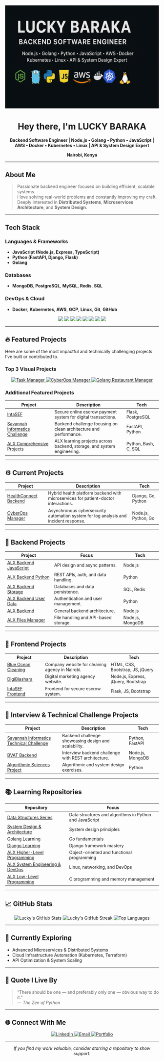 <!-- Profile Banner -->
![Lucky Baraka — Backend Engineer](https://github.com/Lucky123-cloud/Lucky123-cloud/blob/main/Lucky_Banner.png)

<h1 align="center">Hey there, I'm LUCKY BARAKA</h1>

<p align="center">
  <b>Backend Software Engineer | Node.js • Golang • Python • JavaScript | AWS • Docker • Kubernetes • Linux | API & System Design Expert</b>
</p>

<p align="center">
   <b>Nairobi, Kenya</b>  
</p>

---

## About Me

> Passionate backend engineer focused on building efficient, scalable systems.  
> I love solving real-world problems and constantly improving my craft.  
> Deeply interested in **Distributed Systems**, **Microservices Architecture**, and **System Design**.

---

## Tech Stack

### Languages & Frameworks
- **JavaScript (Node.js, Express, TypeScript)**
- **Python (FastAPI, Django, Flask)**
- **Golang**

### Databases
- **MongoDB**, **PostgreSQL**, **MySQL**, **Redis**, **SQL**

### DevOps & Cloud
- **Docker**, **Kubernetes**, **AWS**, **GCP**, **Linux**, **Git**, **GitHub**

<p align="center">
  <img src="https://img.shields.io/badge/Node.js-43853D?style=for-the-badge&logo=node.js&logoColor=white" />
  <img src="https://img.shields.io/badge/Python-3670A0?style=for-the-badge&logo=python&logoColor=ffdd54" />
  <img src="https://img.shields.io/badge/Golang-00ADD8?style=for-the-badge&logo=go&logoColor=white" />
  <img src="https://img.shields.io/badge/MongoDB-4EA94B?style=for-the-badge&logo=mongodb&logoColor=white" />
  <img src="https://img.shields.io/badge/PostgreSQL-316192?style=for-the-badge&logo=postgresql&logoColor=white" />
  <img src="https://img.shields.io/badge/AWS-FF9900?style=for-the-badge&logo=amazon-aws&logoColor=white" />
  <img src="https://img.shields.io/badge/Docker-2496ED?style=for-the-badge&logo=docker&logoColor=white" />
  <img src="https://img.shields.io/badge/Kubernetes-326CE5?style=for-the-badge&logo=kubernetes&logoColor=white" />
</p>

---

## 🔥 Featured Projects

Here are some of the most impactful and technically challenging projects I’ve built or contributed to.

### Top 3 Visual Projects

<p align="center">
  <a href="https://github.com/Lucky123-cloud/Task-manager">
    <img src="https://github-readme-stats.vercel.app/api/pin/?username=Lucky123-cloud&repo=Task-manager&theme=tokyonight" alt="Task Manager" />
  </a>
  <a href="https://github.com/Lucky123-cloud/CyberOps_Manager">
    <img src="https://github-readme-stats.vercel.app/api/pin/?username=Lucky123-cloud&repo=CyberOps_Manager&theme=tokyonight" alt="CyberOps Manager" />
  </a>
  <a href="https://github.com/Lucky123-cloud/golang/tree/master/golang-restaurant-management-backend">
    <img src="https://github-readme-stats.vercel.app/api/pin/?username=Lucky123-cloud&repo=golang&theme=tokyonight" alt="Golang Restaurant Manager" />
  </a>
</p>

### Additional Featured Projects

| Project | Description | Tech |
|----------|--------------|------|
| [IntaSEF](https://intasef.com) | Secure online escrow payment system for digital transactions. | Flask, PostgreSQL |
| [Savannah Informatics Challenge](https://github.com/Lucky123-cloud/savannah-informatics-technical-challenge) | Backend challenge focusing on clean architecture and performance. | FastAPI, Python |
| [ALX Comprehensive Projects](https://github.com/Lucky123-cloud/alx-higher_level_programming) | ALX learning projects across backend, storage, and system engineering. | Python, Bash, C, SQL |

---

## ⚙️ Current Projects

| Project | Description | Tech |
|----------|--------------|------|
| [HealthConnect Backend](https://github.com/Lucky123-cloud/healthconnect_backend) | Hybrid health platform backend with microservices for patient-doctor interactions. | Django, Go, Python |
| [CyberOps Manager](https://github.com/Lucky123-cloud/CyberOps_Manager) | Asynchronous cybersecurity automation system for log analysis and incident response. | Node.js, Python, Go |

---

## 🧠 Backend Projects

| Project | Focus | Tech |
|----------|--------|------|
| [ALX Backend JavaScript](https://github.com/Lucky123-cloud/alx-backend-javascript) | API design and async patterns. | Node.js |
| [ALX Backend Python](https://github.com/Lucky123-cloud/alx-backend-python) | REST APIs, auth, and data handling. | Python |
| [ALX Backend Storage](https://github.com/Lucky123-cloud/alx-backend-storage) | Databases and data persistence. | SQL, Redis |
| [ALX Backend User Data](https://github.com/Lucky123-cloud/alx-backend-user-data) | Authentication and user management. | Python |
| [ALX Backend](https://github.com/Lucky123-cloud/alx-backend) | General backend architecture. | Node.js |
| [ALX Files Manager](https://github.com/Lucky123-cloud/alx-files_manager) | File handling and API-based storage. | Node.js, MongoDB |

---

## 🎨 Frontend Projects

| Project | Description | Tech |
|----------|--------------|------|
| [Blue Ocean Cleaning](https://blueoceancleaning.co.ke) | Company website for cleaning agency in Nairobi. | HTML, CSS, Bootstrap, JS, jQuery |
| [DigiBiashara](https://digibiashara.com) | Digital marketing agency website. | Node.js, Express, jQuery, Bootstrap |
| [IntaSEF Frontend](https://intasef.com) | Frontend for secure escrow system. | Flask, JS, Bootstrap |

---

## 🧩 Interview & Technical Challenge Projects

| Project | Description | Tech |
|----------|--------------|------|
| [Savannah Informatics Technical Challenge](https://github.com/Lucky123-cloud/savannah-informatics-technical-challenge) | Backend challenge showcasing design and scalability. | Python, FastAPI |
| [BVAT Backend](https://github.com/Lucky123-cloud/bvat-backend) | Interview backend challenge with REST architecture. | Node.js, MongoDB |
| [Algorithmic Sciences Project](https://github.com/Lucky123-cloud/algorithmic_sciences_project) | Algorithmic and system design exercises. | Python |

---

## 📚 Learning Repositories

| Repository | Focus |
|-------------|--------|
| [Data Structures Series](https://github.com/Lucky123-cloud/Data_structures_series1) | Data structures and algorithms in Python and JavaScript |
| [System Design & Architecture](https://github.com/Lucky123-cloud/System_Design_and_Architecture) | System design principles |
| [Golang Learning](https://github.com/Lucky123-cloud/golang_learning) | Go fundamentals |
| [Django Learning](https://github.com/Lucky123-cloud/django_learning) | Django framework mastery |
| [ALX Higher-Level Programming](https://github.com/Lucky123-cloud/alx-higher_level_programming) | Object-oriented and functional programming |
| [ALX System Engineering & DevOps](https://github.com/Lucky123-cloud/alx-system_engineering-devops) | Linux, networking, and DevOps |
| [ALX Low-Level Programming](https://github.com/Lucky123-cloud/alx-low_level_programming) | C programming and memory management |

---

## 📈 GitHub Stats

<p align="center">
  <img src="https://github-readme-stats.vercel.app/api?username=Lucky123-cloud&show_icons=true&theme=tokyonight" alt="Lucky's GitHub Stats" height="150" />
  <img src="https://github-readme-streak-stats-salesp07.vercel.app/?user=Lucky123-cloud&theme=tokyonight&hide_border=false" alt="Lucky's GitHub Streak" height="150" />
  <img src="https://github-readme-stats.vercel.app/api/top-langs/?username=Lucky123-cloud&layout=compact&theme=tokyonight" alt="Top Languages" height="150" />
</p>

---

## 🧭 Currently Exploring
- Advanced Microservices & Distributed Systems  
- Cloud Infrastructure Automation (Kubernetes, Terraform)  
- API Optimization & System Scaling  

---

## 💬 Quote I Live By
> “There should be one — and preferably only one — obvious way to do it.”  
> — *The Zen of Python*

---

## 🌐 Connect With Me

<p align="center">
  <a href="https://www.linkedin.com/in/lucky-baraka/">
    <img src="https://img.shields.io/badge/LinkedIn-0077B5?style=for-the-badge&logo=linkedin&logoColor=white" alt="LinkedIn"/>
  </a>
  <a href="mailto:luckybaraka21@gmail.com">
    <img src="https://img.shields.io/badge/Email-D14836?style=for-the-badge&logo=gmail&logoColor=white" alt="Email"/>
  </a>
  <a href="https://lucky123-cloud.github.io/Lucky-s_Porfolio/">
    <img src="https://img.shields.io/badge/Portfolio-000000?style=for-the-badge&logo=github&logoColor=white" alt="Portfolio"/>
  </a>
</p>

---

<p align="center">
  <i>If you find my work valuable, consider starring a repository to show support.</i>
</p>
